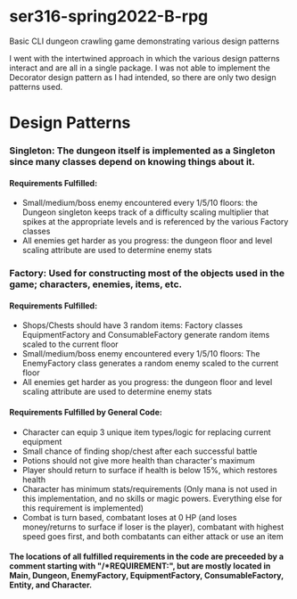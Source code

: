 # ser316-spring2022-B-rpg
Basic CLI dungeon crawling game demonstrating various design patterns

I went with the intertwined approach in which the various design patterns interact and are all in a single package. I was not
able to implement the Decorator design pattern as I had intended, so there are only two design patterns used.

# Design Patterns
### Singleton: The dungeon itself is implemented as a Singleton since many classes depend on knowing things about it.
#### Requirements Fulfilled:
- Small/medium/boss enemy encountered every 1/5/10 floors: the Dungeon singleton keeps track of a difficulty scaling multiplier that spikes at the appropriate levels and is referenced by the various Factory classes
- All enemies get harder as you progress: the dungeon floor and level scaling attribute are used to determine enemy stats
### Factory: Used for constructing most of the objects used in the game; characters, enemies, items, etc.
#### Requirements Fulfilled:
- Shops/Chests should have 3 random items: Factory classes EquipmentFactory and ConsumableFactory generate random items scaled to the current floor
- Small/medium/boss enemy encountered every 1/5/10 floors: The EnemyFactory class generates a random enemy scaled to the current floor
- All enemies get harder as you progress: the dungeon floor and level scaling attribute are used to determine enemy stats
#### Requirements Fulfilled by General Code:
- Character can equip 3 unique item types/logic for replacing current equipment
- Small chance of finding shop/chest after each successful battle
- Potions should not give more health than character's maximum
- Player should return to surface if health is below 15%, which restores health
- Character has minimum stats/requirements (Only mana is not used in this implementation, and no skills or magic powers. Everything else for this requirement is implemented)
- Combat is turn based, combatant loses at 0 HP (and loses money/returns to surface if loser is the player), combatant with highest speed goes first, and both combatants can either attack or use an item

#### The locations of all fulfilled requirements in the code are preceeded by a comment starting with "/*REQUIREMENT:", but are mostly located in Main, Dungeon, EnemyFactory, EquipmentFactory, ConsumableFactory, Entity, and Character. 
